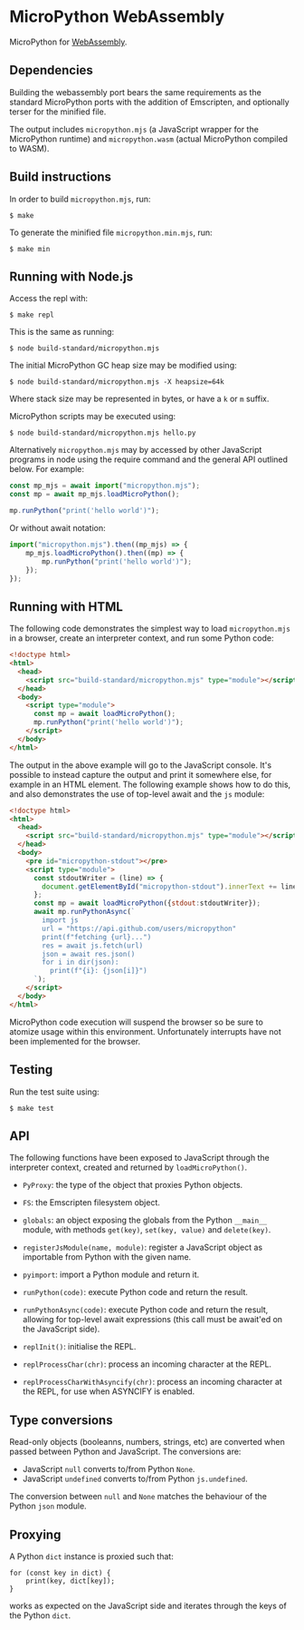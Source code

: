 MicroPython WebAssembly
=======================

MicroPython for [WebAssembly](https://webassembly.org/).

Dependencies
------------

Building the webassembly port bears the same requirements as the standard
MicroPython ports with the addition of Emscripten, and optionally terser for
the minified file.

The output includes `micropython.mjs` (a JavaScript wrapper for the
MicroPython runtime) and `micropython.wasm` (actual MicroPython compiled to
WASM).

Build instructions
------------------

In order to build `micropython.mjs`, run:

    $ make

To generate the minified file `micropython.min.mjs`, run:

    $ make min

Running with Node.js
--------------------

Access the repl with:

    $ make repl

This is the same as running:

    $ node build-standard/micropython.mjs

The initial MicroPython GC heap size may be modified using:

    $ node build-standard/micropython.mjs -X heapsize=64k

Where stack size may be represented in bytes, or have a `k` or `m` suffix.

MicroPython scripts may be executed using:

    $ node build-standard/micropython.mjs hello.py

Alternatively `micropython.mjs` may by accessed by other JavaScript programs in node
using the require command and the general API outlined below. For example:

```javascript
const mp_mjs = await import("micropython.mjs");
const mp = await mp_mjs.loadMicroPython();

mp.runPython("print('hello world')");
```

Or without await notation:

```javascript
import("micropython.mjs").then((mp_mjs) => {
    mp_mjs.loadMicroPython().then((mp) => {
        mp.runPython("print('hello world')");
    });
});
```

Running with HTML
-----------------

The following code demonstrates the simplest way to load `micropython.mjs` in a
browser, create an interpreter context, and run some Python code:

```html
<!doctype html>
<html>
  <head>
    <script src="build-standard/micropython.mjs" type="module"></script>
  </head>
  <body>
    <script type="module">
      const mp = await loadMicroPython();
      mp.runPython("print('hello world')");
    </script>
  </body>
</html>
```

The output in the above example will go to the JavaScript console.  It's possible
to instead capture the output and print it somewhere else, for example in an
HTML element.  The following example shows how to do this, and also demonstrates
the use of top-level await and the `js` module:

```html
<!doctype html>
<html>
  <head>
    <script src="build-standard/micropython.mjs" type="module"></script>
  </head>
  <body>
    <pre id="micropython-stdout"></pre>
    <script type="module">
      const stdoutWriter = (line) => {
        document.getElementById("micropython-stdout").innerText += line + "\n";
      };
      const mp = await loadMicroPython({stdout:stdoutWriter});
      await mp.runPythonAsync(`
        import js
        url = "https://api.github.com/users/micropython"
        print(f"fetching {url}...")
        res = await js.fetch(url)
        json = await res.json()
        for i in dir(json):
          print(f"{i}: {json[i]}")
      `);
    </script>
  </body>
</html>
```

MicroPython code execution will suspend the browser so be sure to atomize usage
within this environment. Unfortunately interrupts have not been implemented for the
browser.

Testing
-------

Run the test suite using:

    $ make test

API
---

The following functions have been exposed to JavaScript through the interpreter
context, created and returned by `loadMicroPython()`.

- `PyProxy`: the type of the object that proxies Python objects.

- `FS`: the Emscripten filesystem object.

- `globals`: an object exposing the globals from the Python `__main__` module,
  with methods `get(key)`, `set(key, value)` and `delete(key)`.

- `registerJsModule(name, module)`: register a JavaScript object as importable
  from Python with the given name.

- `pyimport`: import a Python module and return it.

- `runPython(code)`: execute Python code and return the result.

- `runPythonAsync(code)`: execute Python code and return the result, allowing for
  top-level await expressions (this call must be await'ed on the JavaScript side).

- `replInit()`: initialise the REPL.

- `replProcessChar(chr)`: process an incoming character at the REPL.

- `replProcessCharWithAsyncify(chr)`: process an incoming character at the REPL,
  for use when ASYNCIFY is enabled.

Type conversions
----------------

Read-only objects (booleanns, numbers, strings, etc) are converted when passed between
Python and JavaScript.  The conversions are:

- JavaScript `null` converts to/from Python `None`.
- JavaScript `undefined` converts to/from Python `js.undefined`.

The conversion between `null` and `None` matches the behaviour of the Python `json`
module.

Proxying
--------

A Python `dict` instance is proxied such that:

    for (const key in dict) {
        print(key, dict[key]);
    }

works as expected on the JavaScript side and iterates through the keys of the
Python `dict`.
